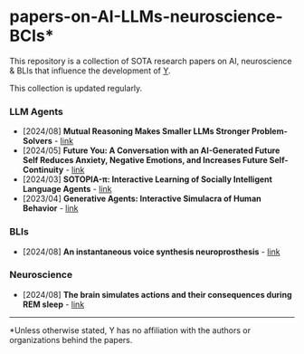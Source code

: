# papers-on-AI-LLMs-neuroscience-BCIs*
This repository is a collection of SOTA research papers on AI, neuroscience &amp; BLIs that influence the development of [Y](https://ymind.ai).

This collection is updated regularly.

### LLM Agents

- [2024/08] **Mutual Reasoning Makes Smaller LLMs Stronger Problem-Solvers** - [link](https://arxiv.org/abs/2408.06195)
- [2024/05] **Future You: A Conversation with an AI-Generated Future Self Reduces Anxiety, Negative Emotions, and Increases Future Self-Continuity** - [link](https://arxiv.org/abs/2405.12514)
- [2024/03] **SOTOPIA-π: Interactive Learning of Socially Intelligent Language Agents** - [link](https://arxiv.org/abs/2403.08715)
- [2023/04] **Generative Agents: Interactive Simulacra of Human Behavior** - [link](https://arxiv.org/abs/2304.03442)

### BLIs

- [2024/08] **An instantaneous voice synthesis neuroprosthesis** - [link](https://www.biorxiv.org/content/10.1101/2024.08.14.607690v1)

### Neuroscience

- [2024/08] **The brain simulates actions and their consequences during REM sleep** - [link](https://www.biorxiv.org/content/10.1101/2024.08.13.607810v1)

-----------------------------------

*Unless otherwise stated, Y has no affiliation with the authors or organizations behind the papers.

